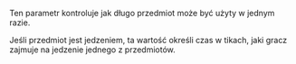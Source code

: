 Ten parametr kontroluje jak długo przedmiot może być użyty w jednym razie.

Jeśli przedmiot jest jedzeniem, ta wartość określi czas w tikach, jaki gracz zajmuje na jedzenie jednego z przedmiotów.